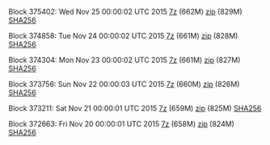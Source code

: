 Block 375402: Wed Nov 25 00:00:02 UTC 2015 [7z]() (662M) [zip](https://transfer.sh/14ULg3/bootstrap.dat.20151125.zip) (829M) [SHA256](https://transfer.sh/114a28/sha256.txt)

Block 374858: Tue Nov 24 00:00:02 UTC 2015 [7z](https://transfer.sh/ZBTc5/bootstrap.dat.20151124.7z) (661M) [zip](https://transfer.sh/hiw3G/bootstrap.dat.20151124.zip) (828M) [SHA256](https://transfer.sh/6SU0c/sha256.txt)

Block 374304: Mon Nov 23 00:00:02 UTC 2015 [7z](https://transfer.sh/jTVjZ/bootstrap.dat.20151123.7z) (661M) [zip]() (827M) [SHA256](https://transfer.sh/ODH1q/sha256.txt)

Block 373756: Sun Nov 22 00:00:03 UTC 2015 [7z](https://transfer.sh/6INQG/bootstrap.dat.20151122.7z) (660M) [zip](https://transfer.sh/Eg4Ue/bootstrap.dat.20151122.zip) (826M) [SHA256](https://transfer.sh/POmQG/sha256.txt)

Block 373211: Sat Nov 21 00:00:01 UTC 2015 [7z](https://transfer.sh/GGyTr/bootstrap.dat.20151121.7z) (659M) [zip](https://transfer.sh/upzj1/bootstrap.dat.20151121.zip) (825M) [SHA256](https://transfer.sh/dFLQK/sha256.txt)

Block 372663: Fri Nov 20 00:00:01 UTC 2015 [7z](https://transfer.sh/SSgGv/bootstrap.dat.20151120.7z) (658M) [zip]() (824M) [SHA256](https://transfer.sh/jOiVL/sha256.txt)
